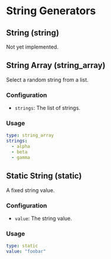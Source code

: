 # String Generators

## String (string)

Not yet implemented.

## String Array (string_array)

Select a random string from a list.

### Configuration

- `strings`: The list of strings.

### Usage

```yaml
type: string_array
strings:
  - alpha
  - beta
  - gamma
```

## Static String (static)

A fixed string value.

### Configuration

- `value`: The string value.

### Usage

```yaml
type: static
value: "foobar"
```
